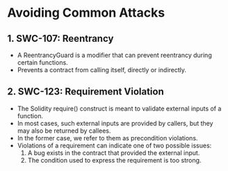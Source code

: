 # Avoiding Common Attacks

## 1. SWC-107: Reentrancy
- A ReentrancyGuard is a modifier that can prevent reentrancy during certain functions.
- Prevents a contract from calling itself, directly or indirectly.

## 2. SWC-123: Requirement Violation
- The Solidity require() construct is meant to validate external inputs of a function. 
- In most cases, such external inputs are provided by callers, but they may also be returned by callees. 
- In the former case, we refer to them as precondition violations. 
- Violations of a requirement can indicate one of two possible issues:
  1. A bug exists in the contract that provided the external input.
  2. The condition used to express the requirement is too strong.